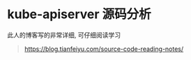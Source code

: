 # kube-apiserver 源码分析

此人的博客写的非常详细, 可仔细阅读学习
> https://blog.tianfeiyu.com/source-code-reading-notes/ 
